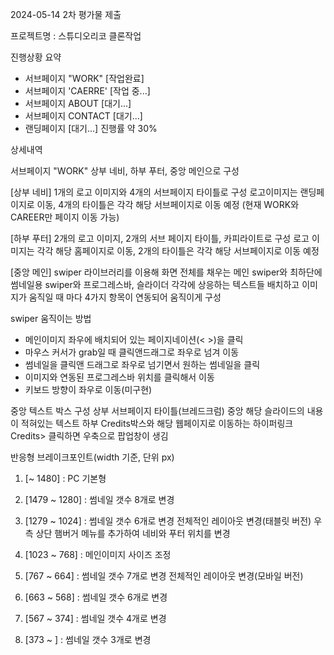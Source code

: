 2024-05-14
2차 평가물 제출 

프로젝트명 : 스튜디오리코 클론작업

진행상황 요약
- 서브페이지 "WORK" [작업완료]
- 서브페이지 'CAERRE' [작업 중...]
- 서브페이지 ABOUT [대기...]
- 서브페이지 CONTACT [대기...]
- 랜딩페이지 [대기...]
진행률 약 30%


상세내역

서브페이지 "WORK"
상부 네비, 하부 푸터, 중앙 메인으로 구성

[상부 네비]
1개의 로고 이미지와 4개의 서브페이지 타이틀로 구성
로고이미지는 랜딩페이지로 이동, 4개의 타이틀은 각각 해당 서브페이지로 이동 예정
(현재 WORK와 CAREER만 페이지 이동 가능)

[하부 푸터]
2개의 로고 이미지, 2개의 서브 페이지 타이틀, 카피라이트로 구성
로고 이미지는 각각 해당 홈페이지로 이동, 2개의 타이틀은 각각 해당 서브페이지로 이동 예정

[중앙 메인]
swiper 라이브러리를 이용해 화면 전체를 채우는 메인 swiper와 최하단에 썸네일용 swiper와 프로그레스바,
슬라이더 각각에 상응하는 텍스트들 배치하고 이미지가 움직일 때 마다 4가지 항목이 연동되어 움직이게 구성

swiper 움직이는 방법
- 메인이미지 좌우에 배치되어 있는 페이지네이션(< >)을 클릭
- 마우스 커서가 grab일 때 클릭앤드래그로 좌우로 넘겨 이동
- 썸네일을 클릭앤 드래그로 좌우로 넘기면서 원하는 썸네일을 클릭
- 이미지와 연동된 프로그레스바 위치를 클릭해서 이동
- 키보드 방향이 좌우로 이동(미구현)

중앙 텍스트 박스 구성
상부 서브페이지 타이틀(브레드크럼)
중앙 해당 슬라이드의 내용이 적혀있는 텍스트
하부 Credits박스와 해당 웹페이지로 이동하는 하이퍼링크
Credits> 클릭하면 우축으로 팝업창이 생김


반응형 브레이크포인트(width 기준, 단위 px)

1. [~ 1480] : PC 기본형

2. [1479 ~ 1280] : 썸네일 갯수 8개로 변경

3. [1279 ~ 1024] : 
썸네일 갯수 6개로 변경
전체적인 레이아웃 변경(태블릿 버전)
우측 상단 햄버거 메뉴를 추가하여 네비와 푸터 위치를 변경

4. [1023 ~ 768] : 메인이미지 사이즈 조정

5. [767 ~ 664] : 
썸네일 갯수 7개로 변경
전체적인 레이아웃 변경(모바일 버전)
 
6. [663 ~ 568] : 썸네일 갯수 6개로 변경

7. [567 ~ 374] : 썸네일 갯수 4개로 변경

8. [373 ~ ] : 썸네일 갯수 3개로 변경